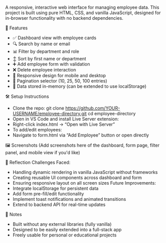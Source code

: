 A responsive, interactive web interface for managing employee data. This project is built using pure HTML, CSS, and vanilla JavaScript, designed for in-browser functionality with no backend dependencies.

🚀 Features
- ✅ Dashboard view with employee cards
- 🔍 Search by name or email
- 📊 Filter by department and role
- ↕️ Sort by first name or department
- ➕ Add employee form with validation
- ❌ Delete employee interaction
- 📱 Responsive design for mobile and desktop
- 📄 Pagination selector (10, 25, 50, 100 entries)
- 🧠 Data stored in-memory (can be extended to use localStorage)



🛠️ Setup Instructions
- Clone the repo:
git clone https://github.com/YOUR-USERNAME/employee-directory.git
cd employee-directory
- Open in VS Code and install Live Server extension:
- Right-click index.html → “Open with Live Server”
- To add/edit employees:
- Navigate to form.html via “Add Employee” button or open directly

🖼️ Screenshots
(Add screenshots here of the dashboard, form page, filter panel, and mobile view if you'd like)


🤔 Reflection
Challenges Faced:
- Handling dynamic rendering in vanilla JavaScript without frameworks
- Creating reusable UI components across dashboard and form
- Ensuring responsive layout on all screen sizes
Future Improvements:
- Integrate localStorage for persistent data
- Add form pre-fill/edit functionality
- Implement toast notifications and animated transitions
- Extend to backend API for real-time updates

📌 Notes
- Built without any external libraries (fully vanilla)
- Designed to be easily extended into a full-stack app
- Freely usable for personal or educational projects
